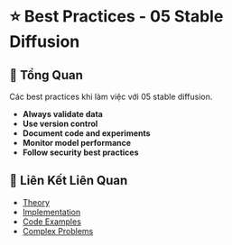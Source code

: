 # ⭐ Best Practices - 05 Stable Diffusion

## 🎯 Tổng Quan

Các best practices khi làm việc với 05 stable diffusion.

- **Always validate data**
- **Use version control**
- **Document code and experiments**
- **Monitor model performance**
- **Follow security best practices**

## 🔗 Liên Kết Liên Quan

- [Theory](./THEORY_05_stable_diffusion.md)
- [Implementation](./IMPLEMENTATION_05_stable_diffusion.md)
- [Code Examples](./CODE_EXAMPLES_05_stable_diffusion.md)
- [Complex Problems](./COMPLEX_PROBLEMS.md)
